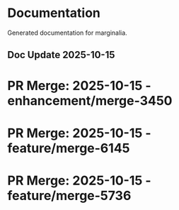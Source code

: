 # Documentation

Generated documentation for marginalia.

## Doc Update 2025-10-15

# PR Merge: 2025-10-15 - enhancement/merge-3450

# PR Merge: 2025-10-15 - feature/merge-6145

# PR Merge: 2025-10-15 - feature/merge-5736
